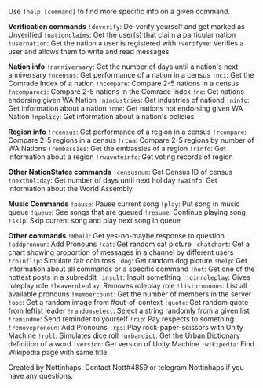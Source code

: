 Use `!help [command]` to find more specific info on a given command.

__Verification commands__
`!deverify`: De-verify yourself and get marked as Unverified
`!nationclaims`: Get the user(s) that claim a particular nation
`!usernation`: Get the nation a user is registered with
`!verifyme`: Verifies a user and allows them to write and read messages

__Nation info__
`!nanniversary`: Get the number of days until a nation's next anniversary
`!ncensus`: Get performance of a nation in a census
`!nci`: Get the Comrade Index of a nation
`!ncompare`: Compare 2-5 nations in a census
`!ncompareci`: Compare 2-5 nations in the Comrade Index
`!ne`: Get nations endorsing given WA Nation
`!nindustries`: Get industries of nationd
`!ninfo`: Get information about a nation
`!nne`: Get nations not endorsing given WA Nation
`!npolicy`: Get information about a nation's policies

__Region info__
`!rcensus`: Get performance of a region in a census
`!rcompare`: Compare 2-5 regions in a census
`!rcwa`: Compare 2-5 regions by number of WA Nations
`!rembassies`: Get the embassies of a region
`!rinfo`: Get information about a region
`!rwavoteinfo`: Get voting records of region

__Other NationStates commands__
`!censusnum`: Get Census ID of census
`!nextholiday`: Get number of days until next holiday
`!wainfo`: Get information about the World Assembly

__Music Commands__
`!pause`: Pause current song
`!play`: Put song in music queue
`!queue`: See songs that are queued
`!resume`: Continue playing song
`!skip`: Skip current song and play next song in queue

__Other commands__
`!8ball`: Get yes-no-maybe response to question
`!addpronoun`: Add Pronouns
`!cat`: Get random cat picture
`!chatchart`: Get a chart showing proportion of messages in a channel by different users
`!coinflip`: Simulate fair coin toss
`!dog`: Get random dog picture
`!help`: Get information about all commands or a specific command
`!hot`: Get one of the hottest posts in a subreddit
`!insult`: Insult something
`!joinroleplay`: Gives roleplay role
`!leaveroleplay`: Removes roleplay role
`!listpronouns`: List all available pronouns
`!membercount`: Get the number of members in the server
`!ooc`: Get a random image from #out-of-context
`!quote`: Get random quote from leftist leader
`!randomselect`: Select a string randomly from a given list
`!remindme`: Send reminder to yourself
`!rip`: Pay respects to something
`!removepronoun`: Add Pronouns
`!rps`: Play rock-paper-scissors with Unity Machine
`!roll`: Simulates dice roll
`!urbandict`: Get the Urban Dictionary definition of a word
`!version`: Get version of Unity Machine
`!wikipedia`: Find Wikipedia page with same title

Created by Nottinhaps. Contact Nott#4859 or telegram Nottinhaps if you have any questions.